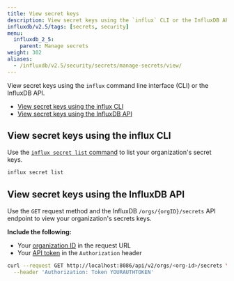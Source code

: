 ```yaml
---
title: View secret keys
description: View secret keys using the `influx` CLI or the InfluxDB API.
influxdb/v2.5/tags: [secrets, security]
menu:
  influxdb_2_5:
    parent: Manage secrets
weight: 302
aliases:
  - /influxdb/v2.5/security/secrets/manage-secrets/view/
---
```


View secret keys using the `influx` command line interface (CLI) or the InfluxDB API.

- [View secret keys using the influx CLI](#view-secret-keys-using-the-influx-cli)
- [View secret keys using the InfluxDB API](#view-secret-keys-using-the-influxdb-api)

## View secret keys using the influx CLI
Use the [`influx secret list` command](/influxdb/v2.5/reference/cli/influx/secret/list/)
to list your organization's secret keys.

```sh
influx secret list
```

## View secret keys using the InfluxDB API
Use the `GET` request method and the InfluxDB `/orgs/{orgID}/secrets` API endpoint
to view your organization's secrets keys.

**Include the following:**

- Your [organization ID](/influxdb/v2.5/organizations/view-orgs/#view-your-organization-id) in the request URL
- Your [API token](/influxdb/v2.5/security/tokens/view-tokens/) in the `Authorization` header

<!-- -->
```sh
curl --request GET http://localhost:8086/api/v2/orgs/<org-id>/secrets \
  --header 'Authorization: Token YOURAUTHTOKEN'
```
